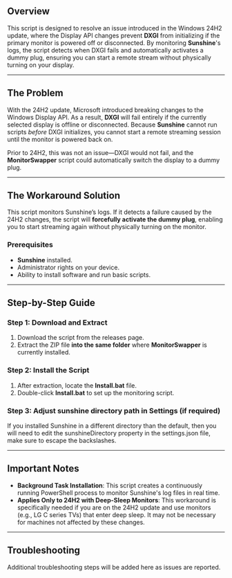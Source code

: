 
## Overview
This script is designed to resolve an issue introduced in the Windows 24H2 update, where the Display API changes prevent **DXGI** from initializing if the primary monitor is powered off or disconnected. By monitoring **Sunshine**'s logs, the script detects when DXGI fails and automatically activates a dummy plug, ensuring you can start a remote stream without physically turning on your display.

---

## The Problem
With the 24H2 update, Microsoft introduced breaking changes to the Windows Display API. As a result, **DXGI** will fail entirely if the currently selected display is offline or disconnected. Because **Sunshine** cannot run scripts *before* DXGI initializes, you cannot start a remote streaming session until the monitor is powered back on. 

Prior to 24H2, this was not an issue—DXGI would not fail, and the **MonitorSwapper** script could automatically switch the display to a dummy plug.

---

## The Workaround Solution
This script monitors Sunshine’s logs. If it detects a failure caused by the 24H2 changes, the script will **forcefully activate the dummy plug**, enabling you to start streaming again without physically turning on the monitor.

### Prerequisites
- **Sunshine** installed.
- Administrator rights on your device.
- Ability to install software and run basic scripts.

---

## Step-by-Step Guide

### Step 1: Download and Extract
1. Download the script from the releases page.
2. Extract the ZIP file **into the same folder** where **MonitorSwapper** is currently installed.

### Step 2: Install the Script
1. After extraction, locate the **Install.bat** file.
2. Double-click **Install.bat** to set up the monitoring script.

### Step 3: Adjust sunshine directory path in Settings (if required)
If you installed Sunshine in a different directory than the default, then you will need to edit the sunshineDirectory property in the settings.json file, make sure to escape the backslashes.

---

## Important Notes
- **Background Task Installation**: This script creates a continuously running PowerShell process to monitor Sunshine's log files in real time.
- **Applies Only to 24H2 with Deep-Sleep Monitors**: This workaround is specifically needed if you are on the 24H2 update and use monitors (e.g., LG C series TVs) that enter deep sleep. It may not be necessary for machines not affected by these changes.

---

## Troubleshooting
Additional troubleshooting steps will be added here as issues are reported.
